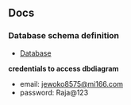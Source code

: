 ## Docs

### Database schema definition

* [Database](https://app.quickdatabasediagrams.com/#/d/q8ze4J)

**credentials to access dbdiagram**
* email: jewoko8575@mi166.com
* password: Raja@123
